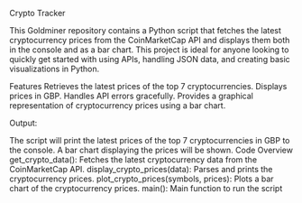 Crypto Tracker

This Goldminer repository contains a Python script that fetches the latest cryptocurrency prices from the CoinMarketCap API and displays them both in the console and as a bar chart. This project is ideal for anyone looking to quickly get started with using APIs, handling JSON data, and creating basic visualizations in Python.

Features
Retrieves the latest prices of the top 7 cryptocurrencies.
Displays prices in GBP.
Handles API errors gracefully.
Provides a graphical representation of cryptocurrency prices using a bar chart.

Output:

The script will print the latest prices of the top 7 cryptocurrencies in GBP to the console.
A bar chart displaying the prices will be shown.
Code Overview
get_crypto_data(): Fetches the latest cryptocurrency data from the CoinMarketCap API.
display_crypto_prices(data): Parses and prints the cryptocurrency prices.
plot_crypto_prices(symbols, prices): Plots a bar chart of the cryptocurrency prices.
main(): Main function to run the script
